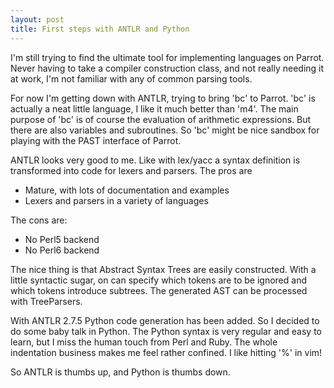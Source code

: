 ```yaml
---
layout: post
title: First steps with ANTLR and Python
---
```


I'm still trying to find the ultimate tool for implementing languages on Parrot. Never having to take a compiler construction class, and not really needing it at work, I'm not familiar with any of common parsing tools.

For now I'm getting down with ANTLR, trying to bring 'bc' to Parrot.
'bc' is actually a neat little language, I like it much better than 'm4'.
The main purpose of 'bc' is of course the evaluation of arithmetic expressions.
But there are also variables and subroutines. So 'bc' might be nice sandbox
for playing with the PAST interface of Parrot.

ANTLR looks very good to me. Like with lex/yacc a syntax definition is transformed into code for lexers and parsers. The pros are
  * Mature, with lots of documentation and examples
  * Lexers and parsers in a variety of languages

The cons are:
  * No Perl5 backend
  * No Perl6 backend

The nice thing is that Abstract Syntax Trees are easily constructed. With a little syntactic sugar, on can specify which tokens are to be ignored and which tokens introduce subtrees. The generated AST can be processed with TreeParsers.

With ANTLR 2.7.5 Python code generation has been added. So I decided to do some baby talk in Python. The Python syntax is very regular and easy to learn, but I miss the human touch from Perl and Ruby. The whole indentation business makes me feel rather confined. I like hitting '%' in vim!

So ANTLR is thumbs up, and Python is thumbs down.

